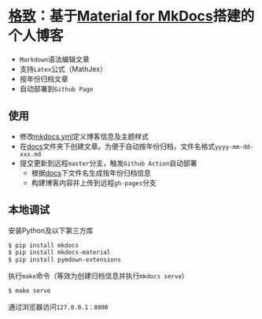 
# [格致](https://dothinking.github.io/)：基于[Material for MkDocs](https://squidfunk.github.io/mkdocs-material/)搭建的个人博客

* `Markdown`语法编辑文章
* 支持`Latex`公式（MathJex）
* 按年份归档文章
* 自动部署到`Github Page`


## 使用

- 修改[mkdocs.yml](./mkdocs.yml)定义博客信息及主题样式
- 在[docs](./docs)文件夹下创建文章。为便于自动按年份归档，文件名格式`yyyy-mm-dd-xxx.md`
- 提交更新到远程`master`分支，触发`Github Action`自动部署
    - 根据[docs](./docs)下文件名生成按年份归档信息
    - 构建博客内容并上传到远程`gh-pages`分支



## 本地调试

安装Python及以下第三方库

```bash
$ pip install mkdocs
$ pip install mkdocs-material
$ pip install pymdown-extensions
```

执行`make`命令（等效为创建归档信息并执行`mkdocs serve`）

```bash
$ make serve
```

通过浏览器访问`127.0.0.1：8000`